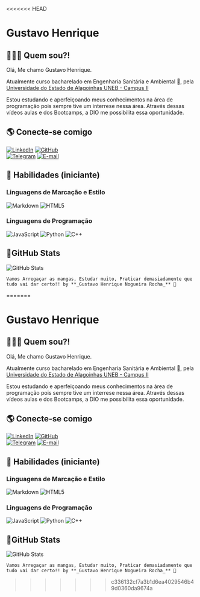<<<<<<< HEAD

# Gustavo Henrique

## 👨‍💻😎 Quem sou?! 

Olá, Me chamo Gustavo Henrique. 

Atualmente curso bacharelado em Engenharia Sanitária e Ambiental 🌳, pela 
[Universidade do Estado de Alagoinhas UNEB - Campus II](https://www.dcet2.uneb.br/engenharia-ambiental-e-sanitaria/)
    
Estou estudando e aperfeiçoando meus conhecimentos na área de programação pois sempre tive um interrese nessa área. Através dessas vídeos aulas e dos Bootcamps, a DIO me possibilita essa oportunidade.

## 🌎 Conecte-se comigo

[![LinkedIn](https://img.shields.io/badge/LinkedIn-003?style=for-the-badge&logo=linkedin&logoColor=white)](https://www.linkedin.com/in/gustavo-henrique-144b56237/)
[![GitHub](https://img.shields.io/badge/GitHub-003?style=for-the-badge&logo=github&logoColor=white)](https://github.com/ghrocha)	
[![Telegram](https://img.shields.io/badge/Telegram-003?style=for-the-badge&logo=telegram&logoColor=white)](https://t.me/Ghrocha)
[![E-mail](https://img.shields.io/badge/-Email-003?style=for-the-badge&logo=microsoft-outlook&logoColor=white)](mailto:gustavo.enrique2@hormail.com)


## 📂 Habilidades (iniciante)
### Linguagens de Marcação e Estilo

![Markdown](https://img.shields.io/badge/Markdown-003?style=for-the-badge&logo=markdown)
![HTML5](https://img.shields.io/badge/HTML5-003?style=for-the-badge&logo=html5&logoColor=white)

### Linguagens de Programação
![JavaScript](https://img.shields.io/badge/JavaScript-003?style=for-the-badge&logo=javascript&logoColor=white)
![Python](https://img.shields.io/badge/python-003?style=for-the-badge&logo=python&logoColor=white)
![C++](https://img.shields.io/badge/C%2B%2B-003?style=for-the-badge&logo=c%2B%2B&logoColor=white)

## 🐙GitHub Stats

![GitHub Stats](https://github-readme-stats.vercel.app/api?username=Ghrocha&theme=ambient_gradient&bg_color=003&border_color=30A3DC&show_icons=true&icon_color=30A3DC&title_color=E94D5F&text_color=FFF&hide=stars)


    Vamos Arregaçar as mangas, Estudar muito, Praticar demasiadamente que tudo vai dar certo!! by **_Gustavo Henrique Nogueira Rocha_** 🧿

=======

# Gustavo Henrique

## 👨‍💻😎 Quem sou?! 

Olá, Me chamo Gustavo Henrique. 

Atualmente curso bacharelado em Engenharia Sanitária e Ambiental 🌳, pela 
[Universidade do Estado de Alagoinhas UNEB - Campus II](https://www.dcet2.uneb.br/engenharia-ambiental-e-sanitaria/)
    
Estou estudando e aperfeiçoando meus conhecimentos na área de programação pois sempre tive um interrese nessa área. Através dessas vídeos aulas e dos Bootcamps, a DIO me possibilita essa oportunidade.

## 🌎 Conecte-se comigo

[![LinkedIn](https://img.shields.io/badge/LinkedIn-003?style=for-the-badge&logo=linkedin&logoColor=white)](https://www.linkedin.com/in/gustavo-henrique-144b56237/)
[![GitHub](https://img.shields.io/badge/GitHub-003?style=for-the-badge&logo=github&logoColor=white)](https://github.com/ghrocha)	
[![Telegram](https://img.shields.io/badge/Telegram-003?style=for-the-badge&logo=telegram&logoColor=white)](https://t.me/Ghrocha)
[![E-mail](https://img.shields.io/badge/-Email-003?style=for-the-badge&logo=microsoft-outlook&logoColor=white)](mailto:gustavo.enrique2@hormail.com)


## 📂 Habilidades (iniciante)
### Linguagens de Marcação e Estilo

![Markdown](https://img.shields.io/badge/Markdown-003?style=for-the-badge&logo=markdown)
![HTML5](https://img.shields.io/badge/HTML5-003?style=for-the-badge&logo=html5&logoColor=white)

### Linguagens de Programação
![JavaScript](https://img.shields.io/badge/JavaScript-003?style=for-the-badge&logo=javascript&logoColor=white)
![Python](https://img.shields.io/badge/python-003?style=for-the-badge&logo=python&logoColor=white)
![C++](https://img.shields.io/badge/C%2B%2B-003?style=for-the-badge&logo=c%2B%2B&logoColor=white)

## 🐙GitHub Stats

![GitHub Stats](https://github-readme-stats.vercel.app/api?username=Ghrocha&theme=ambient_gradient&bg_color=003&border_color=30A3DC&show_icons=true&icon_color=30A3DC&title_color=E94D5F&text_color=FFF&hide=stars)


    Vamos Arregaçar as mangas, Estudar muito, Praticar demasiadamente que tudo vai dar certo!! by **_Gustavo Henrique Nogueira Rocha_** 🧿

>>>>>>> c336132cf7a3b1d6ea4029546b49d0360da9674a

